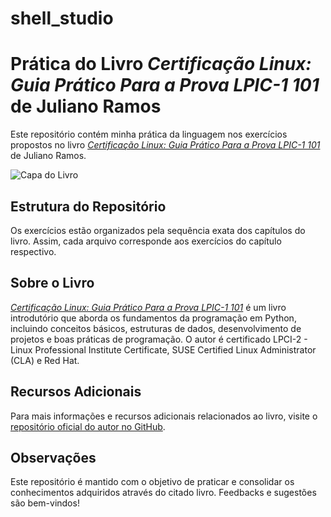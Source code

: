 # shell_studio

# Prática do Livro *Certificação Linux: Guia Prático Para a Prova LPIC-1 101* de Juliano Ramos

Este repositório contém minha prática da linguagem nos exercícios propostos no livro [*Certificação Linux: Guia Prático Para a Prova LPIC-1 101*](https://www.casadocodigo.com.br/products/livro-certificacao-linux?_pos=1&_sid=5bac97602&_ss=r) de Juliano Ramos.

![Capa do Livro](https://www.google.com/url?sa=i&url=https%3A%2F%2Fwww.amazon.com.br%2FCertifica%25C3%25A7%25C3%25A3o-Linux-pr%25C3%25A1tico-prova-LPIC-1-ebook%2Fdp%2FB09W2ZRMHH&psig=AOvVaw2etKpi0OzrNb88BjFV2LGQ&ust=1743945636576000&source=images&cd=vfe&opi=89978449&ved=0CBQQjRxqFwoTCPiIz_X9wIwDFQAAAAAdAAAAABAE)

## Estrutura do Repositório

Os exercícios estão organizados pela sequência exata dos capítulos do livro. Assim, cada arquivo corresponde aos exercícios do capítulo respectivo.

## Sobre o Livro

[*Certificação Linux: Guia Prático Para a Prova LPIC-1 101*](https://www.casadocodigo.com.br/products/livro-certificacao-linux?_pos=1&_sid=5bac97602&_ss=r)  é um livro introdutório que aborda os fundamentos da programação em Python, incluindo conceitos básicos, estruturas de dados, desenvolvimento de projetos e boas práticas de programação. O autor é certificado LPCI-2 - Linux Professional Institute Certificate, SUSE Certified Linux Administrator (CLA) e Red Hat.

## Recursos Adicionais

Para mais informações e recursos adicionais relacionados ao livro, visite o [repositório oficial do autor no GitHub](https://github.com/ehmatthes/pcc).

## Observações

Este repositório é mantido com o objetivo de praticar e consolidar os conhecimentos adquiridos através do citado livro. Feedbacks e sugestões são bem-vindos!
